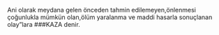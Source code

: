 Ani olarak meydana gelen önceden tahmin edilemeyen,önlenmesi çoğunlukla mümkün olan,ölüm yaralanma ve maddi
hasarla sonuçlanan olay”lara ###KAZA denir.
